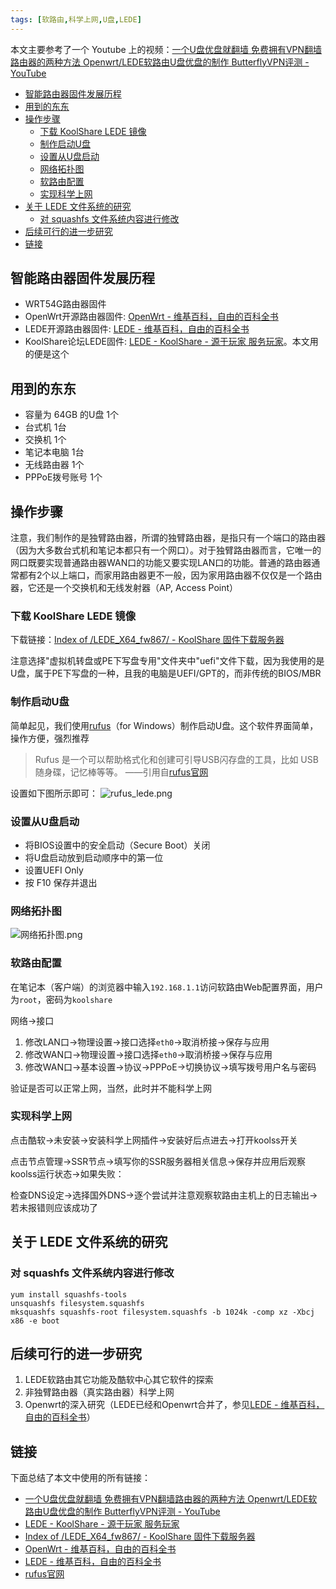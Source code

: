 ```yaml
---
tags: [软路由,科学上网,U盘,LEDE]
---
```


本文主要参考了一个 Youtube 上的视频：[一个U盘优盘就翻墙 免费拥有VPN翻墙路由器的两种方法 Openwrt/LEDE软路由U盘优盘的制作 ButterflyVPN评测 - YouTube](https://www.youtube.com/watch?v=FeRgNwa0eOA&index=2&list=PLUP8yKze9Hasxj96JYYz4ALhBnGDo1jub&t=410s)

<!-- vim-markdown-toc GFM -->

* [智能路由器固件发展历程](#智能路由器固件发展历程)
* [用到的东东](#用到的东东)
* [操作步骤](#操作步骤)
  * [下载 KoolShare LEDE 镜像](#下载-koolshare-lede-镜像)
  * [制作启动U盘](#制作启动u盘)
  * [设置从U盘启动](#设置从u盘启动)
  * [网络拓扑图](#网络拓扑图)
  * [软路由配置](#软路由配置)
  * [实现科学上网](#实现科学上网)
* [关于 LEDE 文件系统的研究](#关于-lede-文件系统的研究)
  * [对 squashfs 文件系统内容进行修改](#对-squashfs-文件系统内容进行修改)
* [后续可行的进一步研究](#后续可行的进一步研究)
* [链接](#链接)

<!-- vim-markdown-toc -->

## 智能路由器固件发展历程
* WRT54G路由器固件
* OpenWrt开源路由器固件: [OpenWrt - 维基百科，自由的百科全书][wiki-openwrt]
* LEDE开源路由器固件: [LEDE - 维基百科，自由的百科全书][wiki-lede]
* KoolShare论坛LEDE固件: [LEDE - KoolShare - 源于玩家 服务玩家](http://koolshare.cn/forum-97-1.html)。本文用的便是这个

## 用到的东东
* 容量为 64GB 的U盘 1个
* 台式机 1台
* 交换机 1个
* 笔记本电脑 1台
* 无线路由器 1个
* PPPoE拨号账号 1个

## 操作步骤
注意，我们制作的是独臂路由器，所谓的独臂路由器，是指只有一个端口的路由器（因为大多数台式机和笔记本都只有一个网口）。对于独臂路由器而言，它唯一的网口既要实现普通路由器WAN口的功能又要实现LAN口的功能。普通的路由器通常都有2个以上端口，而家用路由器更不一般，因为家用路由器不仅仅是一个路由器，它还是一个交换机和无线发射器（AP, Access Point）

### 下载 KoolShare LEDE 镜像
下载链接：[Index of /LEDE_X64_fw867/ - KoolShare 固件下载服务器](http://firmware.koolshare.cn/LEDE_X64_fw867/)

注意选择"虚拟机转盘或PE下写盘专用"文件夹中"uefi"文件下载，因为我使用的是U盘，属于PE下写盘的一种，且我的电脑是UEFI/GPT的，而非传统的BIOS/MBR

### 制作启动U盘
简单起见，我们使用[rufus][rufus]（for Windows）制作启动U盘。这个软件界面简单，操作方便，强烈推荐

> Rufus 是一个可以帮助格式化和创建可引导USB闪存盘的工具，比如 USB 随身碟，记忆棒等等。
>  ——引用自[rufus官网][rufus]

设置如下图所示即可：
![rufus_lede.png](http://wsxq12.55555.io/LEDE软路由U盘制作并实现科学上网/rufus_lede.png)

### 设置从U盘启动
* 将BIOS设置中的安全启动（Secure Boot）关闭
* 将U盘启动放到启动顺序中的第一位
* 设置UEFI Only
* 按 F10 保存并退出

### 网络拓扑图
![网络拓扑图.png](http://wsxq12.55555.io/LEDE软路由U盘制作并实现科学上网/网络拓扑图.png)

### 软路由配置
在笔记本（客户端）的浏览器中输入`192.168.1.1`访问软路由Web配置界面，用户为`root`，密码为`koolshare`

网络->接口
1. 修改LAN口->物理设置->接口选择`eth0`->取消桥接->保存与应用
2. 修改WAN口->物理设置->接口选择`eth0`->取消桥接->保存与应用
3. 修改WAN口->基本设置->协议->PPPoE->切换协议->填写拨号用户名与密码

验证是否可以正常上网，当然，此时并不能科学上网

### 实现科学上网
点击酷软->未安装->安装科学上网插件->安装好后点进去->打开koolss开关

点击节点管理->SSR节点->填写你的SSR服务器相关信息->保存并应用后观察koolss运行状态->如果失败：

检查DNS设定->选择国外DNS->逐个尝试并注意观察软路由主机上的日志输出->若未报错则应该成功了

## 关于 LEDE 文件系统的研究
### 对 squashfs 文件系统内容进行修改
```
yum install squashfs-tools
unsquashfs filesystem.squashfs
mksquashfs squashfs-root filesystem.squashfs -b 1024k -comp xz -Xbcj x86 -e boot
```

## 后续可行的进一步研究
1. LEDE软路由其它功能及酷软中心其它软件的探索
1. 非独臂路由器（真实路由器）科学上网
1. Openwrt的深入研究（LEDE已经和Openwrt合并了，参见[LEDE - 维基百科，自由的百科全书][wiki-lede]）

## 链接
下面总结了本文中使用的所有链接：

[wiki-openwrt]: https://zh.wikipedia.org/wiki/OpenWrt
[wiki-lede]: https://zh.wikipedia.org/wiki/LEDE
[rufus]: https://rufus.ie/

<!-- link start -->
* [一个U盘优盘就翻墙 免费拥有VPN翻墙路由器的两种方法 Openwrt/LEDE软路由U盘优盘的制作 ButterflyVPN评测 - YouTube](https://www.youtube.com/watch?v=FeRgNwa0eOA&index=2&list=PLUP8yKze9Hasxj96JYYz4ALhBnGDo1jub&t=410s)
* [LEDE - KoolShare - 源于玩家 服务玩家](http://koolshare.cn/forum-97-1.html)
* [Index of /LEDE_X64_fw867/ - KoolShare 固件下载服务器](http://firmware.koolshare.cn/LEDE_X64_fw867/)
* [OpenWrt - 维基百科，自由的百科全书][wiki-openwrt]
* [LEDE - 维基百科，自由的百科全书][wiki-lede]
* [rufus官网][rufus]

<!-- link end -->

<!-- abbreviations start -->

<!-- abbreviations end -->
